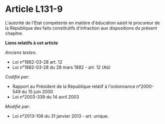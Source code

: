 # Article L131-9

L'autorité de l'Etat compétente en matière d'éducation saisit le procureur de la République des faits constitutifs
d'infraction aux dispositions du présent chapitre.

**Liens relatifs à cet article**

_Anciens textes_:

  - Loi n°1882-03-28 art. 12
  - Loi n°1882-03-28 du 28 mars 1882 - art. 12 (Ab)

_Codifié par_:

  - Rapport au Président de la République relatif à l'ordonnance n°2000-549 du 15 juin 2000
  - Loi n°2003-339 du 14 avril 2003

_Modifié par_:

  - Loi n°2013-108 du 31 janvier 2013 - art. unique.
